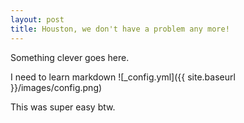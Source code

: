 ```yaml
---
layout: post
title: Houston, we don't have a problem any more! 
---
```



Something clever goes here.

I need to learn markdown ![_config.yml]({{ site.baseurl }}/images/config.png)

This was super easy btw.